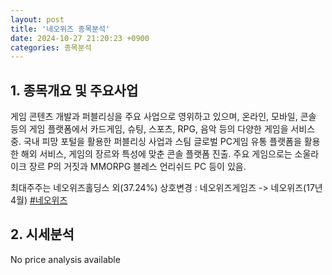 ```yaml
---
layout: post
title: '네오위즈 종목분석'
date: 2024-10-27 21:20:23 +0900
categories: 종목분석
---
```


## 1. 종목개요 및 주요사업

게임 콘텐츠 개발과 퍼블리싱을 주요 사업으로 영위하고 있으며, 온라인, 모바일, 콘솔 등의 게임 플랫폼에서 카드게임, 슈팅, 스포츠, RPG, 음악 등의 다양한 게임을 서비스중. 국내 피망 포털을 활용한 퍼블리싱 사업과 스팀 글로벌 PC게임 유통 플랫폼을 활용한 해외 서비스, 게임의 장르와 특성에 맞춘 콘솔 플랫폼 진출. 주요 게임으로는 소울라이크 장르 P의 거짓과 MMORPG 블레스 언리쉬드 PC 등이 있음.

최대주주는 네오위즈홀딩스 외(37.24%) 상호변경 : 네오위즈게임즈 -> 네오위즈(17년4월)
[#네오위즈](#)

## 2. 시세분석

No price analysis available

